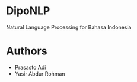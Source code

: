 # DipoNLP
Natural Language Processing for Bahasa Indonesia

# Authors
* Prasasto Adi
* Yasir Abdur Rohman
